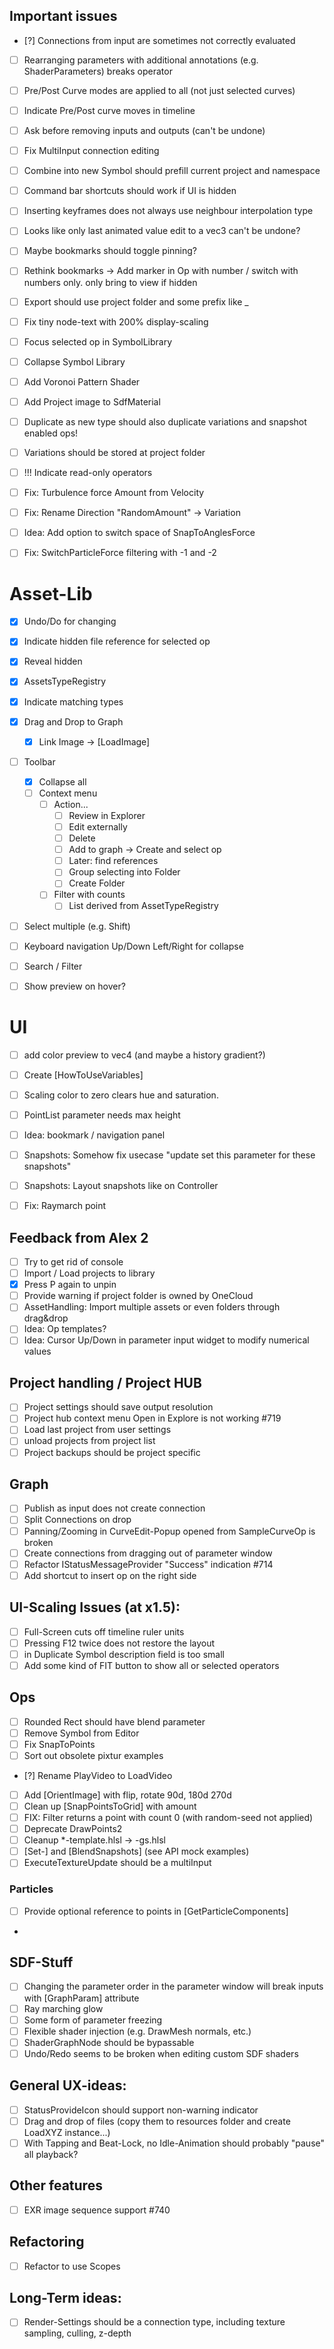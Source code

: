 ## Important issues

- [?] Connections from input are sometimes not correctly evaluated 
- [ ] Rearranging parameters with additional annotations (e.g. ShaderParameters) breaks operator 
- [ ] Pre/Post Curve modes are applied to all (not just selected curves)
- [ ] Indicate Pre/Post curve moves in timeline

- [ ] Ask before removing inputs and outputs (can't be undone)
- [ ] Fix MultiInput connection editing
- [ ] Combine into new Symbol should prefill current project and namespace
- [ ] Command bar shortcuts should work if UI is hidden
- [ ] Inserting keyframes does not always use neighbour interpolation type
- [ ] Looks like only last animated value edit to a vec3 can't be undone?
- [ ] Maybe bookmarks should toggle pinning?
- [ ] Rethink bookmarks -> Add marker in Op with number / switch with numbers only. only bring to view if hidden
- [ ] Export should use project folder and some prefix like _
- [ ] Fix tiny node-text with 200% display-scaling
- [ ] Focus selected op in SymbolLibrary
- [ ] Collapse Symbol Library
- [ ] Add Voronoi Pattern Shader
- [ ] Add Project image to SdfMaterial
- [ ] Duplicate as new type should also duplicate variations and snapshot enabled ops!
- [ ] Variations should be stored at project folder
- [ ] !!! Indicate read-only operators

- [ ] Fix: Turbulence force Amount from Velocity
- [ ] Fix: Rename Direction "RandomAmount" -> Variation
- [ ] Idea: Add option to switch space of SnapToAnglesForce 
- [ ] Fix: SwitchParticleForce filtering with -1 and -2


# Asset-Lib
- [x] Undo/Do for changing
- [x] Indicate hidden file reference for selected op
- [x] Reveal hidden
- [x] AssetsTypeRegistry
- [x] Indicate matching types
- [x] Drag and Drop to Graph
  - [x] Link Image -> [LoadImage]
- [ ] Toolbar
  - [x] Collapse all
  - [ ] Context menu
    - [ ] Action...
      - [ ] Review in Explorer
      - [ ] Edit externally
      - [ ] Delete
      - [ ] Add to graph -> Create and select op
      - [ ] Later: find references
      - [ ] Group selecting into Folder
      - [ ] Create Folder
    - [ ] Filter with counts
      - [ ] List derived from AssetTypeRegistry
- [ ] Select multiple (e.g. Shift)
- [ ] Keyboard navigation Up/Down Left/Right for collapse
- [ ] Search / Filter
- [ ] Show preview on hover?






# UI
- [ ] add color preview to vec4 (and maybe a history gradient?)
- [ ] Create [HowToUseVariables]
- [ ] Scaling color to zero clears hue and saturation.
- [ ] PointList parameter needs max height

- [ ] Idea: bookmark / navigation panel
- [ ] Snapshots: Somehow fix usecase "update set this parameter for these snapshots"
- [ ] Snapshots: Layout snapshots like on Controller
- [ ] Fix: Raymarch point

## Feedback from Alex 2
- [ ] Try to get rid of console
- [ ] Import / Load projects to library 
- [x] Press P again to unpin
- [ ] Provide warning if project folder is owned by OneCloud
- [ ] AssetHandling: Import multiple assets or even folders through drag&drop
- [ ] Idea: Op templates?
- [ ] Idea: Cursor Up/Down in parameter input widget to modify numerical values

## Project handling / Project HUB

- [ ] Project settings should save output resolution
- [ ] Project hub context menu Open in Explore is not working #719
- [ ] Load last project from user settings
- [ ] unload projects from project list
- [ ] Project backups should be project specific

## Graph

- [ ] Publish as input does not create connection
- [ ] Split Connections on drop
- [ ] Panning/Zooming in CurveEdit-Popup opened from SampleCurveOp is broken 
- [ ] Create connections from dragging out of parameter window
- [ ] Refactor IStatusMessageProvider "Success" indication #714
- [ ] Add shortcut to insert op on the right side

## UI-Scaling Issues (at x1.5):

- [ ] Full-Screen cuts off timeline ruler units
- [ ] Pressing F12 twice does not restore the layout
- [ ] in Duplicate Symbol description field is too small
- [ ] Add some kind of FIT button to show all or selected operators 

## Ops

- [ ] Rounded Rect should have blend parameter
- [ ] Remove Symbol from Editor
- [ ] Fix SnapToPoints
- [ ] Sort out obsolete pixtur examples
- [?] Rename PlayVideo to LoadVideo
- [ ] Add [OrientImage] with flip, rotate 90d, 180d 270d
- [ ] Clean up [SnapPointsToGrid] with amount
- [ ] FIX: Filter returns a point with count 0 (with random-seed not applied)
- [ ] Deprecate DrawPoints2
- [ ] Cleanup *-template.hlsl -> -gs.hlsl
- [ ] [Set-] and [BlendSnapshots] (see API mock examples)
- [ ] ExecuteTextureUpdate should be a multiInput 
   
### Particles
- [ ] Provide optional reference to points in [GetParticleComponents]
- 
## SDF-Stuff

- [ ] Changing the parameter order in the parameter window will break inputs with [GraphParam] attribute
- [ ] Ray marching glow
- [ ] Some form of parameter freezing
- [ ] Flexible shader injection (e.g. DrawMesh normals, etc.)
- [ ] ShaderGraphNode should be bypassable
- [ ] Undo/Redo seems to be broken when editing custom SDF shaders

## General UX-ideas:

- [ ] StatusProvideIcon should support non-warning indicator
- [ ] Drag and drop of files (copy them to resources folder and create LoadXYZ instance...)
- [ ] With Tapping and Beat-Lock, no Idle-Animation should probably "pause" all playback?
 
## Other features

- [ ] EXR image sequence support #740

## Refactoring
- [ ] Refactor to use Scopes

## Long-Term ideas:
- [ ] Render-Settings should be a connection type, including texture sampling, culling, z-depth